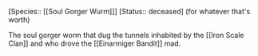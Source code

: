 [Species:: [[Soul Gorger Wurm]]]
[Status:: deceased] (for whatever that's worth)

The soul gorger worm that dug the tunnels inhabited by the [[Iron Scale Clan]] and who drove the [[Einarmiger Bandit]] mad.
